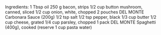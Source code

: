 Ingredients:
1 Tbsp oil
250 g bacon, strips
1/2 cup button mushroom, canned, sliced
1/2 cup onion, white, chopped
2 pouches DEL MONTE Carbonara Sauce (200g)
1/2 tsp salt
1/2 tsp pepper, black
1/3 cup butter
1/2 cup cheese, grated
1/4 cup parsley, chopped
1 pack DEL MONTE Spaghetti (400g), cooked (reserve 1 cup pasta water)